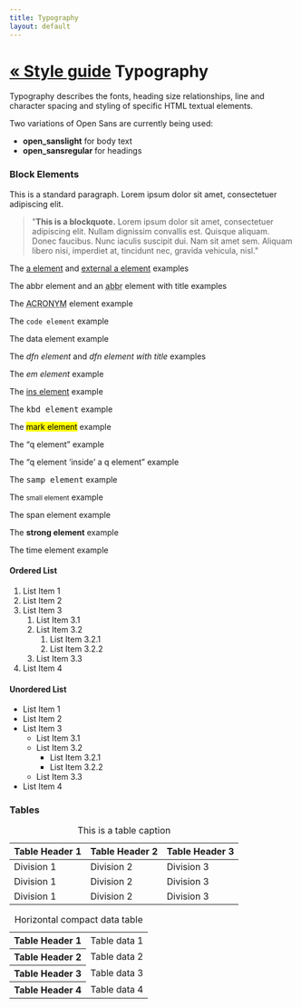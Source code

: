 ```yaml
---
title: Typography
layout: default
---
```

<div class="toc">
	<h1><span><a href="../style-guide.html"> &laquo; Style guide</a></span>
	Typography</h1>
</div>
<div class="description">
	<p>Typography describes the fonts, heading size relationships, line and character spacing and styling of specific HTML textual elements.</p>
</div>

<p>Two variations of Open Sans are currently being used:</p>
<ul>
  <li><strong>open_sanslight</strong> for body text</li>
  <li><strong>open_sansregular</strong> for headings</li>
</ul>
<h3>Block Elements</h3>
<p>This is a standard paragraph. Lorem ipsum dolor sit amet, consectetuer adipiscing elit.</p>
<blockquote>
	"<strong>This is a blockquote.</strong> Lorem ipsum dolor sit amet, consectetuer adipiscing elit. Nullam dignissim convallis est. Quisque aliquam. Donec faucibus. Nunc iaculis suscipit dui. Nam sit amet sem. Aliquam libero nisi, imperdiet at, tincidunt nec, gravida vehicula, nisl."
</blockquote>
<p>The <a href="#">a element</a> and <a href="http://example.com" target="_blank">external a element</a> examples</p>
<p>The <abbr>abbr element</abbr> and an <abbr title="Abbreviation">abbr</abbr> element with title examples</p>
<p>The <acronym title="A Cowboy Ran One New York Marathon">ACRONYM</acronym> element example</p>
<p>The <code>code element</code> example</p>
<p>The <data value="3967381398">data element</data> example</p>
<p>The <dfn>dfn element</dfn> and <dfn title="Title text">dfn element with title</dfn> examples</p>
<p>The <em>em element</em> example</p>
<p>The <ins>ins element</ins> example</p>
<p>The <kbd>kbd element</kbd> example</p>
<p>The <mark>mark element</mark> example</p>
<p>The <q>q element</q> example</p>
<p>The <q>q element <q>inside</q> a q element</q> example</p>
<p>The <samp>samp element</samp> example</p>
<p>The <small>small element</small> example</p>
<p>The <span>span element</span> example</p>
<p>The <strong>strong element</strong> example</p>
<p>The <time datetime="2005-05-15 19:00">time element</time> example</p>

#### Ordered List

<ol>
	<li>List Item 1</li>
	<li>List Item 2</li>
	<li>
		List Item 3
		<ol>
			<li>List Item 3.1</li>
			<li>
				List Item 3.2
				<ol>
					<li>List Item 3.2.1</li>
					<li>List Item 3.2.2</li>
				</ol>
			</li>
			<li>List Item 3.3</li>
		</ol>
	</li>
	<li>List Item 4</li>
</ol>

#### Unordered List

<ul>
	<li>List Item 1</li>
	<li>List Item 2</li>
	<li>
		List Item 3
		<ul>
			<li>List Item 3.1</li>
			<li>
				List Item 3.2
				<ul>
					<li>List Item 3.2.1</li>
					<li>List Item 3.2.2</li>
				</ul>
			</li>
			<li>List Item 3.3</li>
		</ul>
	</li>
	<li>List Item 4</li>
</ul>

### Tables

<table cellspacing="0" cellpadding="0">
	<caption>This is a table caption</caption>
	<thead>
	<tr>
		<th>Table Header 1</th>
		<th>Table Header 2</th>
		<th>Table Header 3</th>
	</tr>
	</thead>
	<tbody>
	<tr>
		<td>Division 1</td>
		<td>Division 2</td>
		<td>Division 3</td>
	</tr>
	<tr class="even">
		<td>Division 1</td>
		<td>Division 2</td>
		<td>Division 3</td>
	</tr>
	<tr>
		<td>Division 1</td>
		<td>Division 2</td>
		<td>Division 3</td>
	</tr>
	</tbody>
</table>
<table id="data-table" class="compact">
	<caption>Horizontal compact data table</caption>
	<tbody>
		<tr>
			<th class="field-name right">Table Header 1</th>
			<td class="input-value">Table data 1</td>
		</tr>
		<tr>
			<th class="field-name right">Table Header 2</th>
			<td class="input-value">Table data 2</td>
		</tr>
		<tr>
			<th class="field-name right">Table Header 3</th>
			<td class="input-value">Table data 3</td>
		</tr>
		<tr>
			<th class="field-name right no-border-bottom">Table Header 4</th>
			<td class="input-value no-border-bottom">Table data 4</td>
		</tr>
	</tbody>
</table>
